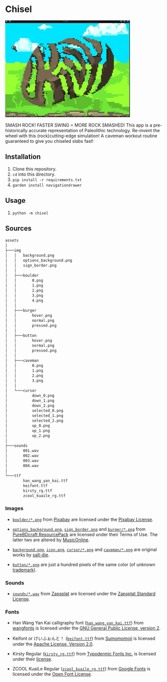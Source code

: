 # Chisel

![Chisel Preview](./preview.gif)

SMASH ROCK!  FASTER SWING = MORE ROCK SMASHED! This app is a pre-historically accurate
representation of Paleolithic technology.  Re-invent the wheel with this (rock)cutting-edge
simulation! A caveman workout routine guaranteed to give you chiseled slabs fast!

## Installation

1. Clone this repository.
2. `cd` into this directory.
3. `pip install -r requirements.txt`
4. `garden install navigationdrawer`

## Usage

1. `python -m chisel`

## Sources

```
assets
│
├───img
│   │   background.png
│   │   options_background.png
│   │   sign_border.png
│   │
│   ├───boulder
│   │       0.png
│   │       1.png
│   │       2.png
│   │       3.png
│   │       4.png
│   │
│   ├───burger
│   │       hover.png
│   │       normal.png
│   │       pressed.png
│   │
│   ├───button
│   │       hover.png
│   │       normal.png
│   │       pressed.png
│   │
│   ├───caveman
│   │       0.png
│   │       1.png
│   │       2.png
│   │       3.png
│   │
│   └───cursor
│           down_0.png
│           down_1.png
│           down_2.png
│           selected_0.png
│           selected_1.png
│           selected_2.png
│           up_0.png
│           up_1.png
│           up_2.png
│
├───sounds
│       001.wav
│       002.wav
│       003.wav
│       004.wav
│
└───ttf
        han_wang_yan_kai.ttf
        keifont.ttf
        kirsty_rg.ttf
        zcool_kuaile_rg.ttf
```

### Images

- [`boulder/*.png`][boulder-dir] from [Pixabay][pixabay-url] are licensed under the [Pixabay License][pixabay-license-url].

- [`options_background.png`][img-dir], [`sign_border.png`][img-dir] and [`burger/*.png`][burger-dir] from [PureBDcraft ResourcePack][bdcraft-url] are licensed under their Terms of Use. The latter two are altered by [MusicOnline][musiconline-github].

- [`background.png`][img-dir], [`icon.png`][img-dir], [`cursor/*.png`][cursor-dir] and [`caveman/*.png`][caveman-dir] are original works by [salt-die][salt-die-github].

- [`button/*.png`][button-dir] are just a hundred pixels of the same color (of unknown [trademark][trademark-url]).

[boulder-dir]: ./assets/img/boulder
[pixabay-url]: https://pixabay.com/
[pixabay-license-url]: https://pixabay.com/service/license/

[img-dir]: ./assets/img
[burger-dir]: ./assets/img/burger
[bdcraft-url]: https://bdcraft.net/downloads/purebdcraft-minecraft/
[musiconline-github]: https://github.com/MusicOnline

[cursor-dir]: ./assets/img/cursor
[caveman-dir]: ./assets/img/caveman
[salt-die-github]: https://github.com/salt-die

[button-dir]: ./assets/img/button
[trademark-url]: https://en.wikipedia.org/wiki/Colour_trade_mark

### Sounds

- [`sounds/*.wav`][sounds-dir] from [Zapsplat][zapsplat-url] are licensed under the [Zapsplat Standard License][zapsplat-license-url].

[sounds-dir]: ./assests/sounds
[zapsplat-url]: https://www.zapsplat.com/
[zapsplat-license-url]: https://www.zapsplat.com/license-type/standard-license/

### Fonts

- Han Wang Yan Kai calligraphy font ([`han_wang_yan_kai.ttf`][ttf-dir]) from [wangfonts][wangfonts-url] is licensed under the [GNU General Public License, version 2][gnu-gpl-v2-url].

- Keifont or けいふぉんと！ ([`keifont.ttf`][ttf-dir]) from [Sumomomoji][sumomomoji-url] is licensed under the [Apache License, Version 2.0][apache-v2-url].

- Kirsty Regular ([`kirsty_rg.ttf`][ttf-dir]) from [Typodermic Fonts Inc.][typodermic-url] is licensed under their [license][typodermic-license-url].

- ZCOOL KuaiLe Regular ([`zcool_kuaile_rg.ttf`][ttf-dir]) from [Google Fonts][google-fonts-url] is licensed under the [Open Font License][ofl-url].

[ttf-dir]: ./assets/ttf
[wangfonts-url]: https://code.google.com/archive/p/wangfonts/
[gnu-gpl-v2-url]: http://www.gnu.org/licenses/old-licenses/gpl-2.0.html

[sumomomoji-url]: http://font.sumomo.ne.jp/font_1.html
[apache-v2-url]: https://www.apache.org/licenses/LICENSE-2.0.html

[typodermic-url]: http://typodermicfonts.com/kirsty/
[typodermic-license-url]: http://typodermicfonts.com/license/

[google-fonts-url]: https://fonts.google.com/specimen/ZCOOL+KuaiLe
[ofl-url]: http://scripts.sil.org/cms/scripts/page.php?site_id=nrsi&id=OFL_web
